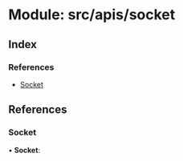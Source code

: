 # Module: src/apis/socket

## Index

### References

- [Socket](src_apis_socket#socket)

## References

### Socket

• **Socket**:
